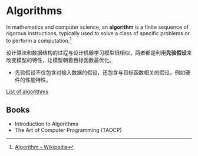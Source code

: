# Algorithms
In mathematics and computer science, an **algorithm** is a finite sequence of rigorous instructions, typically used to solve a class of specific problems or to perform a computation.[^wiki]

设计算法和数据结构的过程与设计机器学习模型很相似，两者都是利用**先验假设**来改变模型的特性，让模型朝着目标函数最优化。
- 先验假设不仅包含对输入数据的假设，还包含与目标函数相关的假设，例如硬件的性能特性。

[List of algorithms](https://en.wikipedia.org/wiki/List_of_algorithms)

## Books
- Introduction to Algorithms
- The Art of Computer Programming (TAOCP)


[^wiki]: [Algorithm - Wikipedia](https://en.wikipedia.org/wiki/Algorithm)